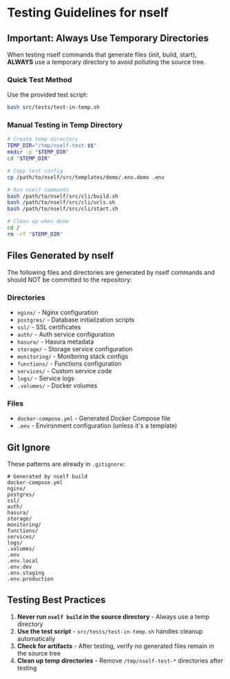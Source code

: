 # Testing Guidelines for nself

## Important: Always Use Temporary Directories

When testing nself commands that generate files (init, build, start), **ALWAYS** use a temporary directory to avoid polluting the source tree.

### Quick Test Method

Use the provided test script:
```bash
bash src/tests/test-in-temp.sh
```

### Manual Testing in Temp Directory

```bash
# Create temp directory
TEMP_DIR="/tmp/nself-test-$$"
mkdir -p "$TEMP_DIR"
cd "$TEMP_DIR"

# Copy test config
cp /path/to/nself/src/templates/demo/.env.demo .env

# Run nself commands
bash /path/to/nself/src/cli/build.sh
bash /path/to/nself/src/cli/urls.sh
bash /path/to/nself/src/cli/start.sh

# Clean up when done
cd /
rm -rf "$TEMP_DIR"
```

## Files Generated by nself

The following files and directories are generated by nself commands and should NOT be committed to the repository:

### Directories
- `nginx/` - Nginx configuration
- `postgres/` - Database initialization scripts
- `ssl/` - SSL certificates
- `auth/` - Auth service configuration
- `hasura/` - Hasura metadata
- `storage/` - Storage service configuration
- `monitoring/` - Monitoring stack configs
- `functions/` - Functions configuration
- `services/` - Custom service code
- `logs/` - Service logs
- `.volumes/` - Docker volumes

### Files
- `docker-compose.yml` - Generated Docker Compose file
- `.env` - Environment configuration (unless it's a template)

## Git Ignore

These patterns are already in `.gitignore`:
```
# Generated by nself build
docker-compose.yml
nginx/
postgres/
ssl/
auth/
hasura/
storage/
monitoring/
functions/
services/
logs/
.volumes/
.env
.env.local
.env.dev
.env.staging
.env.production
```

## Testing Best Practices

1. **Never run `nself build` in the source directory** - Always use a temp directory
2. **Use the test script** - `src/tests/test-in-temp.sh` handles cleanup automatically
3. **Check for artifacts** - After testing, verify no generated files remain in the source tree
4. **Clean up temp directories** - Remove `/tmp/nself-test-*` directories after testing